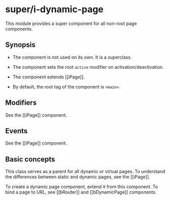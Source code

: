 # super/i-dynamic-page

This module provides a super component for all non-root page components.

## Synopsis

* The component is not used on its own. It is a superclass.

* The component sets the root `active` modifier on activation/deactivation.

* The component extends [[iPage]].

* By default, the root tag of the component is `<main>`.

## Modifiers

See the [[iPage]] component.

## Events

See the [[iPage]] component.

## Basic concepts

This class serves as a parent for all dynamic or virtual pages.
To understand the differences between static and dynamic pages, see the [[iPage]].

To create a dynamic page component, extend it from this component.
To bind a page to URL, see [[bRouter]] and [[bDynamicPage]] components.
